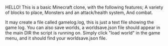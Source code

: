 HELLO!
This is a basic Minecraft clone, with the following features;
A variety of blocks to place,
Monsters and an attack/health system,
And combat.

It may create a file called gamelog.log, this is just a text file showing the game log.
You can also save worlds, a worldsave.json file should appear in the main DIR the script is running on.
Simply click "load world" in the game menu, and it should find your worldsave.json file.

